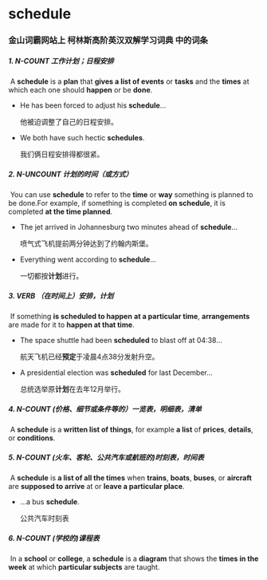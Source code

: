 # schedule

### 金山词霸网站上 柯林斯高阶英汉双解学习词典 中的词条

##### 1. N-COUNT 工作计划；日程安排

​    A **schedule** is a **plan** that **gives a list of events** or **tasks** and the **times** at which each one should **happen** or be **done**.

- He has been forced to adjust his **schedule**...

  他被迫调整了自己的日程安排。

- We both have such hectic **schedules**.

  我们俩日程安排得都很紧。

##### 2. N-UNCOUNT 计划的时间（或方式）

​	You can use **schedule** to refer to the **time** or **way** something is planned to be done.For example, if something is completed **on schedule**, it is completed **at the time planned**.

- The jet arrived in Johannesburg two minutes ahead of **schedule**...

  喷气式飞机提前两分钟达到了约翰内斯堡。

- Everything went according to **schedule**...

  一切都按**计划**进行。

##### 3. VERB （在时间上）安排，计划

​	If something **is scheduled to happen** **at a particular time**, **arrangements** are made for it to **happen at that time**.

- The space shuttle had been **scheduled** to blast off at 04:38...

  航天飞机已经**预定**于凌晨4点38分发射升空。

- A presidential election was **scheduled** for last December...

  总统选举原**计划**在去年12月举行。

##### 4. N-COUNT (价格、细节或条件等的）一览表，明细表，清单

​	A **schedule** is a **written list of things**, for example **a list** of **prices**, **details**, or **conditions**.

##### 5. N-COUNT (火车、客轮、公共汽车或航班的)时刻表，时间表

​	A **schedule** is **a list of all the times** when **trains**, **boats**, **buses**, or **aircraft** are **supposed to arrive** at or **leave a particular place**.

- ...a bus **schedule**.

  公共汽车时刻表

##### 6. N-COUNT (学校的)课程表

​	In a **school** or **college**, a **schedule** is a **diagram** that shows the **times in the week** at which **particular subjects** are taught.



















